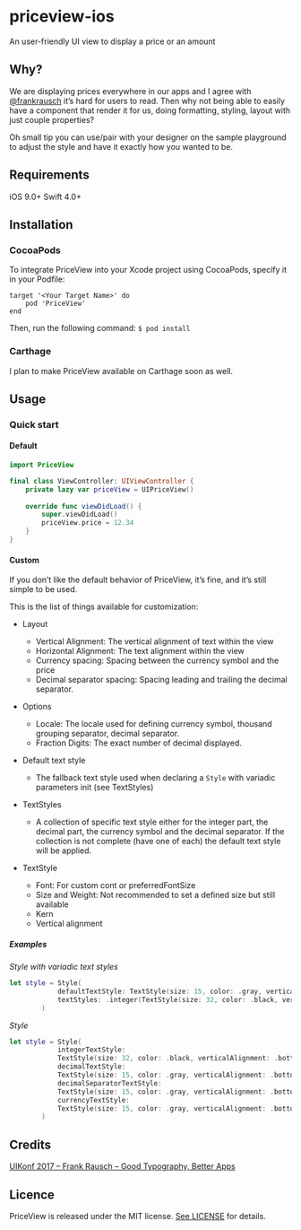 # priceview-ios
An user-friendly UI view to display a price or an amount

## Why?
We are displaying prices everywhere in our apps and I agree with [@frankrausch](https://twitter.com/frankrausch) it’s hard for users to read. Then why not being able to easily have a component that render it for us, doing formatting, styling, layout with just couple properties? 

Oh small tip you can use/pair with your designer on the sample playground to adjust the style and have it exactly how you wanted to be.

## Requirements
iOS 9.0+
Swift 4.0+

## Installation
### CocoaPods
To integrate PriceView into your Xcode project using CocoaPods, specify it in your Podfile:
```
target '<Your Target Name>' do
    pod 'PriceView'
end
```

Then, run the following command:
`$ pod install`

### Carthage
I plan to make PriceView available on Carthage soon as well.

## Usage
### Quick start

#### Default
```swift
import PriceView

final class ViewController: UIViewController {
	private lazy var priceView = UIPriceView()
	
	override func viewDidLoad() {
		super.viewDidLoad()
		priceView.price = 12.34
	}
}

```

#### Custom
If you don’t like the default behavior of PriceView, it’s fine, and it’s still simple to be used. 

This is the list of things available for customization:

* Layout
	* Vertical Alignment: The vertical alignment of text within the view
	* Horizontal Alignment: The text alignment within the view
	* Currency spacing: Spacing between the currency symbol and the price
	* Decimal separator spacing: Spacing leading and trailing the decimal separator.

* Options
	* Locale: The locale used for defining currency symbol, thousand grouping separator, decimal separator.
	* Fraction Digits: The exact number of decimal displayed.

* Default text style
	* The fallback text style used when declaring a `Style` with variadic parameters init (see TextStyles)

* TextStyles
	* A collection of specific text style either for the integer part, the decimal part, the currency symbol and the decimal separator. If the collection is not complete (have one of each) the default text style will be applied.

* TextStyle
	* Font: For custom cont or preferredFontSize
	* Size and Weight: Not recommended to set a defined size but still available
	* Kern
	* Vertical alignment

##### Examples

*Style with variadic text styles*
```swift
let style = Style(
            defaultTextStyle: TextStyle(size: 15, color: .gray, verticalAlignment: .bottom(0)),
            textStyles: .integer(TextStyle(size: 32, color: .black, verticalAlignment: .bottom(0)))
        )
```

*Style*
```swift
let style = Style(
            integerTextStyle: 
            TextStyle(size: 32, color: .black, verticalAlignment: .bottom(0)),
            decimalTextStyle:
            TextStyle(size: 15, color: .gray, verticalAlignment: .bottom(0)),
            decimalSeparatorTextStyle:
            TextStyle(size: 15, color: .gray, verticalAlignment: .bottom(0)),
            currencyTextStyle:
            TextStyle(size: 15, color: .gray, verticalAlignment: .bottom(0))
        )
```

## Credits

[UIKonf 2017 – Frank Rausch – Good Typography, Better Apps](https://youtu.be/YM2Nj691PMo)

## Licence

PriceView is released under the MIT license. [See LICENSE](https://github.com/thomas-sivilay/priceview-ios/blob/master/LICENSE) for details.
